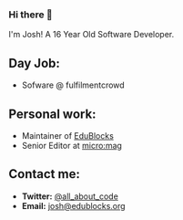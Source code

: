 ### Hi there 👋

I'm Josh! A 16 Year Old Software Developer.

## Day Job:
- Sofware @ fulfilmentcrowd

## Personal work:
- Maintainer of [EduBlocks](https://edublocks.org)
- Senior Editor at [micro:mag](https://micromag.cc)

## Contact me:
- **Twitter:** [@all_about_code](https://twitter.com/all_about_code)
- **Email:** [josh@edublocks.org](mailto:josh@edublocks.org)
